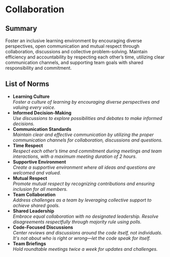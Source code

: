 # Collaboration

## Summary
<!-- group norms summary -->
Foster an inclusive learning environment by encouraging
diverse perspectives, open communication and mutual
respect through collaboration, discussions and collective problem-solving.
Maintain efficiency and accountability by respecting each other’s time,
utilizing clear communication channels,
and supporting team goals with shared responsibility and commitment.

## List of Norms
<!-- group norms list -->
- **Learning Culture**  
  _Foster a culture of learning by encouraging diverse perspectives and
valuing every voice._
- **Informed Decision-Making**  
  _Use discussions to explore possibilities and debates to make informed
decisions._
- **Communication Standards**  
  _Maintain clear and effective communication by utilizing the proper
  communication channels for collaboration, discussions and questions._
- **Time Respect**  
  _Respect each other’s time and commitment during meetings and team
interactions, with a maximum meeting duration of 2 hours._
- **Supportive Environment**  
  _Create a supportive environment where all ideas and questions are
welcomed and valued._
- **Mutual Respect**  
  _Promote mutual respect by recognizing contributions and ensuring
inclusion for all members._
- **Team Collaboration**  
  _Address challenges as a team by leveraging collective support to
achieve shared goals._
- **Shared Leadership**  
  _Embrace equal collaboration with no designated leadership. Resolve
  disagreements respectfully through majority rule using polls._
- **Code-Focused Discussions**  
  _Center reviews and discussions around the code itself, not individuals.
  It's not about who is right or wrong—let the code speak for itself._
- **Team Briefings**  
  _Hold roundtable meetings twice a week for updates and challenges._
